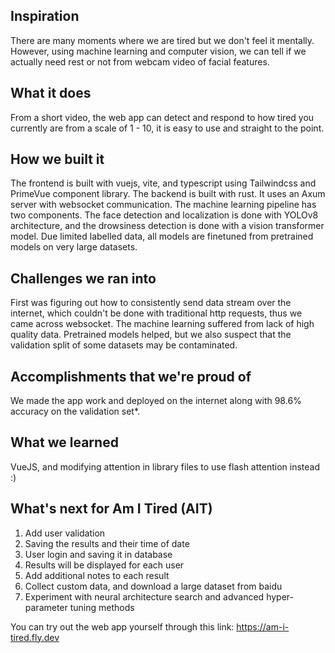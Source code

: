 ## Inspiration
There are many moments where we are tired but we don't feel it mentally. However, using machine learning and computer vision, we can tell if we actually need rest or not from webcam video of facial features.

## What it does
From a short video, the web app can detect and respond to how tired you currently are from a scale of 1 - 10, it is easy to use and straight to the point.

## How we built it
The frontend is built with vuejs, vite, and typescript using  Tailwindcss and PrimeVue component library. The backend is built with rust. It uses an Axum server with websocket communication.
The machine learning pipeline has two components. The face detection and localization is done with YOLOv8 architecture, and the drowsiness detection is done with a vision transformer model. Due limited labelled data, all models are finetuned from pretrained models on very large datasets.
## Challenges we ran into
First was figuring out how to consistently send data stream over the internet, which couldn't be done with traditional http requests, thus we came across websocket. The machine learning suffered from lack of high quality data. Pretrained models helped, but we also suspect that the validation split of some datasets may be contaminated.

## Accomplishments that we're proud of
We made the app work and deployed on the internet along with 98.6% accuracy on the validation set*.

## What we learned
VueJS, and modifying attention in library files to use flash attention instead :)

## What's next for Am I Tired (AIT)
1. Add user validation
2. Saving the results and their time of date
3. User login and saving it in database
4. Results will be displayed for each user
5. Add additional notes to each result
6. Collect custom data, and download a large dataset from baidu
7. Experiment with neural architecture search and advanced hyper-parameter tuning methods  

You can try out the web app yourself through this link: https://am-i-tired.fly.dev
